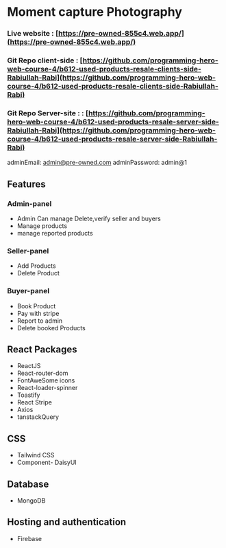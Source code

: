 # Moment capture Photography
### Live website : [https://pre-owned-855c4.web.app/](https://pre-owned-855c4.web.app/)
### Git Repo client-side : [https://github.com/programming-hero-web-course-4/b612-used-products-resale-clients-side-Rabiullah-Rabi](https://github.com/programming-hero-web-course-4/b612-used-products-resale-clients-side-Rabiullah-Rabi)
### Git Repo Server-site :  : [https://github.com/programming-hero-web-course-4/b612-used-products-resale-server-side-Rabiullah-Rabi](https://github.com/programming-hero-web-course-4/b612-used-products-resale-server-side-Rabiullah-Rabi)


adminEmail: admin@pre-owned.com
adminPassword: admin@1

## Features
### Admin-panel
- Admin Can manage Delete,verify seller and buyers
- Manage products
- manage reported products
### Seller-panel
- Add Products 
- Delete Product
### Buyer-panel
- Book Product 
- Pay with stripe
- Report to admin
- Delete booked Products


## React Packages
- ReactJS 
- React-router-dom
- FontAweSome icons
- React-loader-spinner
- Toastify
- React Stripe 
- Axios
- tanstackQuery 


## CSS
- Tailwind CSS
- Component- DaisyUI

## Database
- MongoDB

## Hosting and authentication 
- Firebase
